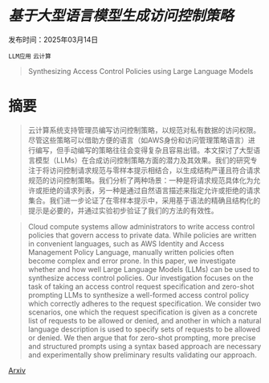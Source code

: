 # *基于大型语言模型生成访问控制策略*

发布时间：2025年03月14日

`LLM应用` `云计算`

> Synthesizing Access Control Policies using Large Language Models

# 摘要

> 云计算系统支持管理员编写访问控制策略，以规范对私有数据的访问权限。尽管这些策略可以借助方便的语言（如AWS身份和访问管理策略语言）进行编写，但手动编写的策略往往会变得复杂且容易出错。本文探讨了大型语言模型（LLMs）在合成访问控制策略方面的潜力及其效果。我们的研究专注于将访问控制请求规范与零样本提示相结合，以生成结构严谨且符合请求规范的访问控制策略。我们分析了两种场景：一种是将请求规范具体化为允许或拒绝的请求列表，另一种是通过自然语言描述来指定允许或拒绝的请求集合。我们进一步论证了在零样本提示中，采用基于语法的精确且结构化的提示是必要的，并通过实验初步验证了我们的方法的有效性。

> Cloud compute systems allow administrators to write access control policies that govern access to private data. While policies are written in convenient languages, such as AWS Identity and Access Management Policy Language, manually written policies often become complex and error prone. In this paper, we investigate whether and how well Large Language Models (LLMs) can be used to synthesize access control policies. Our investigation focuses on the task of taking an access control request specification and zero-shot prompting LLMs to synthesize a well-formed access control policy which correctly adheres to the request specification. We consider two scenarios, one which the request specification is given as a concrete list of requests to be allowed or denied, and another in which a natural language description is used to specify sets of requests to be allowed or denied. We then argue that for zero-shot prompting, more precise and structured prompts using a syntax based approach are necessary and experimentally show preliminary results validating our approach.

[Arxiv](https://arxiv.org/abs/2503.11573)